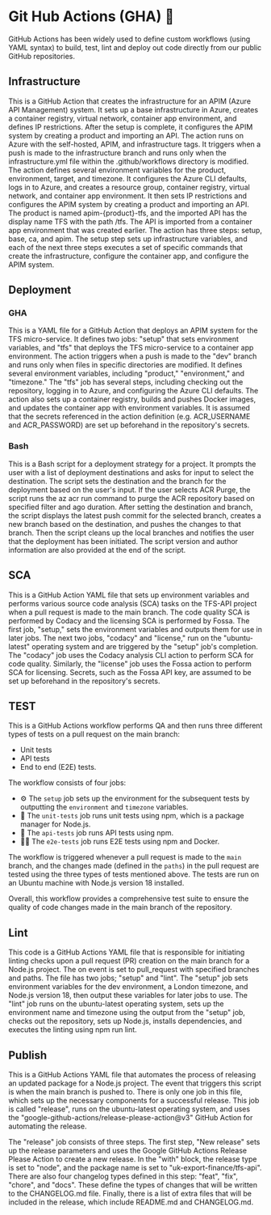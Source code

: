# Git Hub Actions (GHA) 🚀
GitHub Actions has been widely used to define custom workflows (using YAML syntax) to build, test, lint and deploy out code directly from our public GitHub repositories.

## Infrastructure

This is a GitHub Action that creates the infrastructure for an APIM (Azure API Management) system. It sets up a base infrastructure in Azure, creates a container registry, virtual network, container app environment, and defines IP restrictions. After the setup is complete, it configures the APIM system by creating a product and importing an API. 
The action runs on Azure with the self-hosted, APIM, and infrastructure tags. It triggers when a push is made to the infrastructure branch and runs only when the infrastructure.yml file within the .github/workflows directory is modified. 
The action defines several environment variables for the product, environment, target, and timezone. It configures the Azure CLI defaults, logs in to Azure, and creates a resource group, container registry, virtual network, and container app environment. 
It then sets IP restrictions and configures the APIM system by creating a product and importing an API. The product is named apim-{product}-tfs, and the imported API has the display name TFS with the path /tfs. The API is imported from a container app environment that was created earlier. 
The action has three steps: setup, base, ca, and apim. The setup step sets up infrastructure variables, and each of the next three steps executes a set of specific commands that create the infrastructure, configure the container app, and configure the APIM system.

## Deployment

### GHA
This is a YAML file for a GitHub Action that deploys an APIM system for the TFS micro-service. It defines two jobs: "setup" that sets environment variables, and "tfs" that deploys the TFS micro-service to a container app environment. 
The action triggers when a push is made to the "dev" branch and runs only when files in specific directories are modified. It defines several environment variables, including "product," "environment," and "timezone."
The "tfs" job has several steps, including checking out the repository, logging in to Azure, and configuring the Azure CLI defaults. The action also sets up a container registry, builds and pushes Docker images, and updates the container app with environment variables.
It is assumed that the secrets referenced in the action definition (e.g. ACR_USERNAME and ACR_PASSWORD) are set up beforehand in the repository's secrets.

### Bash
This is a Bash script for a deployment strategy for a project. It prompts the user with a list of deployment destinations and asks for input to select the destination. The script sets the destination and the branch for the deployment based on the user's input. If the user selects ACR Purge, the script runs the az acr run command to purge the ACR repository based on specified filter and ago duration. After setting the destination and branch, the script displays the latest push commit for the selected branch, creates a new branch based on the destination, and pushes the changes to that branch. Then the script cleans up the local branches and notifies the user that the deployment has been initiated. The script version and author information are also provided at the end of the script.

## SCA
This is a GitHub Action YAML file that sets up environment variables and performs various source code analysis (SCA) tasks on the TFS-API project when a pull request is made to the main branch. The code quality SCA is performed by Codacy and the licensing SCA is performed by Fossa. 
The first job, "setup," sets the environment variables and outputs them for use in later jobs. The next two jobs, "codacy" and "license," run on the "ubuntu-latest" operating system and are triggered by the "setup" job's completion. 
The "codacy" job uses the Codacy analysis CLI action to perform SCA for code quality. Similarly, the "license" job uses the Fossa action to perform SCA for licensing. 
Secrets, such as the Fossa API key, are assumed to be set up beforehand in the repository's secrets.

## TEST
This is a GitHub Actions workflow performs QA and then runs three different types of tests on a pull request on the main branch:

* Unit tests
* API tests
* End to end (E2E) tests.

The workflow consists of four jobs:

* ⚙️ The `setup` job sets up the environment for the subsequent tests by outputting the `environment` and `timezone` variables.
* 🧪 The `unit-tests` job runs unit tests using npm, which is a package manager for Node.js.
* 🔬 The `api-tests` job runs API tests using npm.
* 👨‍💻 The `e2e-tests` job runs E2E tests using npm and Docker.

The workflow is triggered whenever a pull request is made to the `main` branch, and the changes made (defined in the `paths`) in the pull request are tested using the three types of tests mentioned above. The tests are run on an Ubuntu machine with Node.js version 18 installed.

Overall, this workflow provides a comprehensive test suite to ensure the quality of code changes made in the main branch of the repository.

## Lint
This code is a GitHub Actions YAML file that is responsible for initiating linting checks upon a pull request (PR) creation on the main branch for a Node.js project. The on event is set to pull_request with specified branches and paths. The file has two jobs; "setup" and "lint". The "setup" job sets environment variables for the dev environment, a London timezone, and Node.js version 18, then output these variables for later jobs to use. The "lint" job runs on the ubuntu-latest operating system, sets up the environment name and timezone using the output from the "setup" job, checks out the repository, sets up Node.js, installs dependencies, and executes the linting using npm run lint.

## Publish
This is a GitHub Actions YAML file that automates the process of releasing an updated package for a Node.js project. The event that triggers this script is when the main branch is pushed to. There is only one job in this file, which sets up the necessary components for a successful release. This job is called "release", runs on the ubuntu-latest operating system, and uses the "google-github-actions/release-please-action@v3" GitHub Action for automating the release. 

The "release" job consists of three steps. The first step, "New release" sets up the release parameters and uses the Google GitHub Actions Release Please Action to create a new release. In the "with" block, the release type is set to "node", and the package name is set to "uk-export-finance/tfs-api". There are also four changelog types defined in this step: "feat", "fix", "chore", and "docs". These define the types of changes that will be written to the CHANGELOG.md file. Finally, there is a list of extra files that will be included in the release, which include README.md and CHANGELOG.md.
